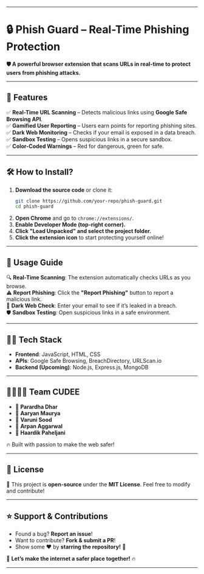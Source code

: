   

---

# **🔒 Phish Guard – Real-Time Phishing Protection**  
**🛡️ A powerful browser extension that scans URLs in real-time to protect users from phishing attacks.**  

---

## **🚀 Features**  
✅ **Real-Time URL Scanning** – Detects malicious links using **Google Safe Browsing API**.  
✅ **Gamified User Reporting** – Users earn points for reporting phishing sites.  
✅ **Dark Web Monitoring** – Checks if your email is exposed in a data breach.  
✅ **Sandbox Testing** – Opens suspicious links in a secure sandbox.  
✅ **Color-Coded Warnings** – Red for dangerous, green for safe.  

---

## **🛠️ How to Install?**  
1. **Download the source code** or clone it:  
   ```bash
   git clone https://github.com/your-repo/phish-guard.git
   cd phish-guard
   ```  
2. **Open Chrome** and go to `chrome://extensions/`.  
3. **Enable Developer Mode (top-right corner).**  
4. **Click "Load Unpacked" and select the project folder.**  
5. **Click the extension icon** to start protecting yourself online!  

---

## **📌 Usage Guide**  
🔍 **Real-Time Scanning**: The extension automatically checks URLs as you browse.  
⚠️ **Report Phishing**: Click the **"Report Phishing"** button to report a malicious link.  
🔐 **Dark Web Check**: Enter your email to see if it’s leaked in a breach.  
🛡️ **Sandbox Testing**: Open suspicious links in a safe environment.  

---

## **🧑‍💻 Tech Stack**  
- **Frontend**: JavaScript, HTML, CSS  
- **APIs**: Google Safe Browsing, BreachDirectory, URLScan.io  
- **Backend (Upcoming)**: Node.js, Express.js, MongoDB  

---

## **👨‍👩‍👧‍👦 Team CUDEE**  
- 🎯 **Parardha Dhar**  
- 🎯 **Aaryan Maurya**  
- 🎯 **Varuni Sood**  
- 🎯 **Arpan Aggarwal**  
- 🎯 **Haardik Paheljani**  

🔥 Built with passion to make the web safer!  

---

## **📜 License**  
📝 This project is **open-source** under the **MIT License**. Feel free to modify and contribute!  

---

## **⭐ Support & Contributions**  
- Found a bug? **Report an issue**!  
- Want to contribute? **Fork & submit a PR**!  
- Show some ❤️ by **starring the repository!** 🌟  

🚀 **Let’s make the internet a safer place together!** 🔥  

---


